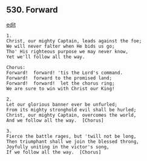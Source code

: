 
## 530.  Forward
[edit](https://docs.google.com/document/d/1aNynNoeGNPxTRhNZAUSeyIToL7Pkr3tI/edit?mode=html)



    1.
    Christ, our mighty Captain, leads against the foe;
    We will never falter when He bids us go;
    Tho' His righteous purpose we may never know,
    Yet we'll follow all the way.

    Chorus:
    Forward!  forward! 'tis the Lord's command.
    Forward!  forward to the promised land;
    Forward!  forward!  let the chorus ring;
    We are sure to win with Christ our King!

    2.
    Let our glorious banner ever be unfurled;
    From its mighty stronghold evil shall be hurled;
    Christ, our mighty Captain, overcomes the world,
    And we follow all the way.  [Chorus]

    3.
    Fierce the battle rages, but 'twill not be long,
    Then triumphant shall we join the blessed throng,
    Joyfully uniting in the victor's song,
    If we follow all the way.  [Chorus]

